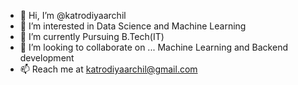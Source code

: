- 👋 Hi, I’m @katrodiyaarchil
- 👀 I’m interested in Data Science and Machine Learning
- 🌱 I’m currently Pursuing B.Tech(IT)
- 💞️ I’m looking to collaborate on ... Machine Learning and Backend development
- 📫 Reach me at katrodiyaarchil@gmail.com

<!---
katrodiyaarchil/katrodiyaarchil is a ✨ special ✨ repository because its `README.md` (this file) appears on your GitHub profile.
You can click the Preview link to take a look at your changes.
--->
